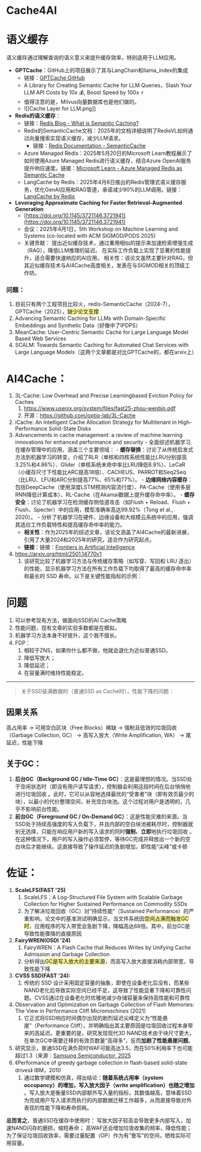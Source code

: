 # Cache4AI
# 语义缓存

语义缓存通过理解查询的语义意义来提升缓存效率，特别适用于LLM应用。

- **GPTCache**：GitHub上的项目展示了其与LangChain和llama_index的集成
    - 链接：[GPTCache GitHub](https://github.com/zilliztech/GPTCache)
    - A Library for Creating Semantic Cache for LLM Queries，Slash Your LLM API Costs by 10x 💰, Boost Speed by 100x ⚡
    - 值得注意的是，Milvus向量数据库也是他们做的。
    - ![[Cache Layer for LLM.png]]
- **Redis的语义缓存**：
    - 链接：[Redis Blog - What is Semantic Caching?](https://redis.io/blog/what-is-semantic-caching/)
    - Redis的SemanticCache文档：2025年的文档详细说明了RedisVL如何通过向量搜索实现语义缓存，减少LLM请求。
        - 链接：[Redis Documentation - SemanticCache](https://redis.io/docs/latest/integrate/redisvl/user_guide/llmcache/)
	- Azure Managed Redis：2025年5月20日的Microsoft Learn教程展示了如何使用Azure Managed Redis进行语义缓存，结合Azure OpenAI服务提升响应速度。链接：[Microsoft Learn - Azure Managed Redis as Semantic Cache](https://learn.microsoft.com/en-us/azure/redis/tutorial-semantic-cache)
	- LangCache by Redis：2025年4月8日推出的Redis管理式语义缓存服务，优化GenAI应用和RAG管道，承诺减少90%的LLM调用。链接：[LangCache by Redis](https://redis.io/langcache/)
- **Leveraging Approximate Caching for Faster Retrieval-Augmented Generation**
	- [https://doi.org/10.1145/3721146.3721941](https://doi.org/10.1145/3721146.3721941)
	- 会议：2025年4月1日，5th Workshop on Machine Learning and Systems (co-located with ACM SIGMOD/PODS 2025)
	- 关键贡献：
		提出近似缓存技术，通过重用相似的提示来加速检索增强生成（RAG），降低LLM推理的延迟。
		在实际工作负载上实现了显著的性能提升，适合需要快速响应的AI应用。
		相关性：该论文虽然主要针对RAG，但其近似缓存技术与AI4Cache高度相关，发表在与SIGMOD相关的顶级工作坊。

### 问题：
1. 目前只有两个工程项目比较火，redis-SemanticCache（2024-7），GPTCache（2025），<span style="background:#fff88f">缺少论文支撑</span>
2. Advancing Semantic Caching for LLMs with Domain-Specific Embeddings and Synthetic Data（好像中了IPDPS）
3. MeanCache: User-Centric Semantic Cache for Large Language Model Based Web Services
4. SCALM: Towards Semantic Caching for Automated Chat Services with Large Language Models（这两个文章都是对比GPTCache的，都在arxiv上）



# AI4Cache：
1. 3L-Cache: Low Overhead and Precise Learningbased Eviction Policy for Caches
	1. https://www.usenix.org/system/files/fast25-zhou-wenbin.pdf
	2. 开源：https://github.com/optiq-lab/3L-Cache
2.  iCache: An Intelligent Cache Allocation Strategy for Multitenant in High-Performance Solid-State Disks
3. Advancements in cache management: a review of machine learning innovations for enhanced performance and security
	    - 全面综述机器学习在缓存管理中的应用，涵盖三个主要领域：
	        - **缓存替换**：讨论了从传统启发式方法到机器学习的转变，介绍了RLR（单核和四核系统性能比LRU分别提高3.25%和4.86%）、Glider（单核系统未命中率比LRU降低8.9%）、LeCaR（小缓存尺寸下性能比ARC提高18倍）、CACHEUS、PARROT和Seq2Seq（比LRU、LFU和ARC分别提高77%、65%和77%）。
	        - **边缘网络内容缓存**：包括DeepCache（使用深度LSTM预测内容流行度）、PA-Cache（使用多层RNN降低计算成本）、RL-Cache（在Akamai数据上提升缓存命中率）。
	        - **缓存安全**：讨论了机器学习在检测缓存侧信道攻击（如Flush + Reload、Flush + Flush、Specter）中的应用，模型准确率高达99.92%（Tong et al., 2020）。
	    - 分析了机器学习在硬件、边缘设备和大规模云系统中的应用，强调其适应工作负载特性和提高缓存命中率的能力。
	- **相关性**：作为2025年的综述文章，该论文涵盖了AI4Cache的最新进展，引用了大量2024和2025年的研究，适合作为研究起点。
	- **链接**：链接：[Frontiers in Artificial Intelligence](https://www.frontiersin.org/journals/artificial-intelligence/articles/10.3389/frai.2025.1441250/full)
4.  https://arxiv.org/html/2501.14770v1
	1. 该研究比较了机器学习方法与传统缓存策略（如写穿、写回和 LRU 逐出）的性能，显示机器学习方法在所有工作负载下均取得了最高的缓存命中率和最长的 SSD 寿命。以下是关键性能指标的示例：

# 问题
1. 可以参考现有方法，做面向SSD的AI Cache策略
2. 性能问题，现有文章的实验多数都是在模拟。
3. 机器学习方法本身不好提升，这个我不擅长。
4. FDP：
	1. 相较于ZNS，如果你什么都不做，他就会退化为近似普通SSD。
	2. 降低写放大；
	3. 降低延迟；
	4. 在容量满时维持性能稳定。

--- 

>关于SSD装满数据时（普通SSD as Cache时），性能下降的问题：

## 因果关系
高占用率 → 可用空白区块（Free Blocks）稀缺 → 强制且低效的垃圾回收（Garbage Collection, GC） → 高写入放大（Write Amplification, WA） → 尾延迟，性能下降

## 关于GC：
1. **后台GC（Background GC / Idle-Time GC）**：这是最理想的情况。当SSD处于空闲状态时（即没有用户读写请求），控制器会利用这段时间在后台悄悄地进行垃圾回收 。此时，它可以从容地选择最优的“受害者”块（即有效页最少的块），以最小的代价整理空间，补充空白块池。这个过程对用户是透明的，几乎不影响前台性能。
2. **前台GC（Foreground GC / On-Demand GC）**：这是性能灾难的来源。当SSD处于持续高强度的写入负载下，并且内部的空白块池被耗尽时，控制器就别无选择，只能在响应用户新的写入请求的同时**强制、立即**地执行垃圾回收 。在这种情况下，用户的写入操作必须暂停，等待GC完成并释放出一个新的空白块后才能继续。这直接导致了操作延迟的急剧增加，即性能“尖峰”或卡顿


# 佐证：

1. **ScaleLFS(FAST '25)**
	1.  ScaleLFS：A Log-Structured File System with Scalable Garbage Collection for Higher Sustained Performance on Commodity SSDs
	2. 为了解决垃圾回收（GC）对“持续性能”（Sustained Performance）的严重影响。论文中的基准测试明确显示，当文件系统因<span style="background:#fff88f">空间占满而触发GC时</span>，应用程序的写入带宽会急剧下降，降幅高达68倍。其中，前台GC是导致性能骤降的直接原因
2. **FairyWREN(OSDI '24)**
	1.  FairyWREN：A Flash Cache that Reduces Writes by Unifying Cache Admission and Garbage Collection
	2. 分析得出<span style="background:#fff88f">GC是写入放大的主要来源</span>，而高写入放大直接消耗内部带宽，导致性能下降
3. **CVSS SSD(FAST '24):**
	1. 传统的 SSD 设计采用固定容量的抽象，即使在设备老化后没有，而某些NAND老化后导致实际空间已经不足，这导致了性能显著下降和可靠性问题。CVSS通过在设备老化时优雅地减少存储容量来保持高性能和可靠性
4. Observation and Optimization on Garbage Collection of Flash Memories: The View in Performance Cliff    _Micromachines_ (2021)
	1. 它正式将SSD响应时间偶尔出现的剧烈延迟尖峰定义为“性能悬崖”（Performance Cliff），并明确指出其主要原因是垃圾回收过程本身带来的高延迟。更重要的是，研究发现现代3D NAND技术由于块尺寸更大，在单次GC中需要迁移的有效页数量“高得多”，反而**加剧了性能悬崖问题**。
5. 研究显示，普通SSD在满负荷时WAF可能高达3.5，而在50%利用率下也可能超过1.3（来源：[Samsung Semiconductor, 2025](https://semiconductor.samsung.com/news-events/tech-blog/nvme-fdp-a-promising-new-ssd-data-placement-approach/)
6. 《Performance of greedy garbage collection in flash-based solid-state drives》 IBM，2010
	1. 通过数学建模和仿真，得出结论：**随着系统占用率（system occupancy）的增加，写入放大因子（write amplification）也随之增加** 。写入放大是衡量SSD内部额外写入量的指标，其数值越高，意味着SSD为完成用户写入请求而执行的内部数据迁移工作越多，从而直接导致对外表现的性能下降和寿命损耗。

**总而言之**，普通SSD在缓存中使用时：
	写放大因子较高会导致更多内部写入，加速NAND闪存的磨损，缩短寿命；
	高WAF还会增加垃圾收集的频率，降低性能；
	为了保证垃圾回收效率，需要过量配置（OP）作为有”誊写“的空间，牺牲实际可用容量。

